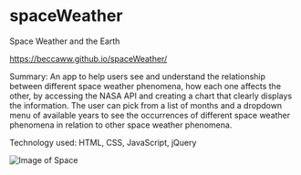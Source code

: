 # spaceWeather
Space Weather and the Earth

https://beccaww.github.io/spaceWeather/

Summary: An app to help users see and understand the relationship between different space weather phenomena, how each one affects the other, 
by accessing the NASA API and creating a chart that clearly displays the information. The user can pick from a list of months and a
dropdown menu of available years to see the occurrences of different space weather phenomena in relation to other space weather phenomena. 

Technology used: HTML, CSS, JavaScript, jQuery

![Image of Space](images/SW1.tiff)

